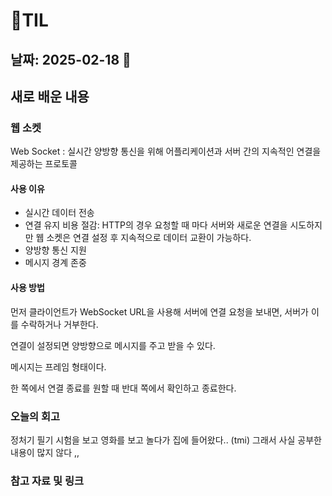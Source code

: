 # 🧾TIL
## 날짜: 2025-02-18 🛝

## 새로 배운 내용
### 웹 소켓
Web Socket : 실시간 양방향 통신을 위해 어플리케이션과 서버 간의 지속적인 연결을 제공하는 프로토콜 
#### 사용 이유

- 실시간 데이터 전송
- 연결 유지 비용 절감: HTTP의 경우 요청할 때 마다 서버와 새로운 연결을 시도하지만 웹 소켓은 연결 설정 후  지속적으로 데이터 교환이 가능하다.
- 양방향 통신 지원
- 메시지 경계 존중

#### 사용 방법

먼저 클라이언트가 WebSocket URL을 사용해 서버에 연결 요청을 보내면, 서버가 이를 수락하거나 거부한다.

연결이 설정되면 양방향으로 메시지를 주고 받을 수 있다.

메시지는 프레임 형태이다.

한 쪽에서 연결 종료를 원할 때 반대 쪽에서 확인하고 종료한다.

### 오늘의 회고

정처기 필기 시험을 보고 영화를 보고 놀다가 집에 들어왔다.. (tmi)
그래서 사실 공부한 내용이 많지 않다 ,, 


### 참고 자료 및 링크